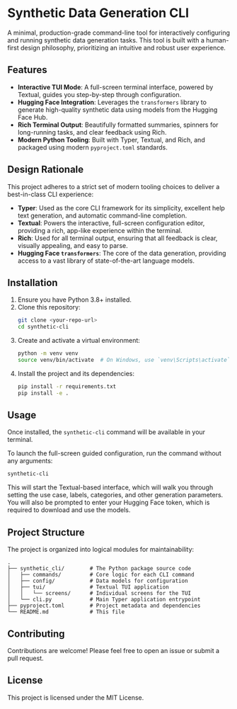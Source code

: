 # Synthetic Data Generation CLI

A minimal, production-grade command-line tool for interactively configuring and running synthetic data generation tasks. This tool is built with a human-first design philosophy, prioritizing an intuitive and robust user experience.

## Features

* **Interactive TUI Mode**: A full-screen terminal interface, powered by Textual, guides you step-by-step through configuration.
* **Hugging Face Integration**: Leverages the `transformers` library to generate high-quality synthetic data using models from the Hugging Face Hub.
* **Rich Terminal Output**: Beautifully formatted summaries, spinners for long-running tasks, and clear feedback using Rich.
* **Modern Python Tooling**: Built with Typer, Textual, and Rich, and packaged using modern `pyproject.toml` standards.

## Design Rationale

This project adheres to a strict set of modern tooling choices to deliver a best-in-class CLI experience:

- **Typer**: Used as the core CLI framework for its simplicity, excellent help text generation, and automatic command-line completion.
- **Textual**: Powers the interactive, full-screen configuration editor, providing a rich, app-like experience within the terminal.
- **Rich**: Used for all terminal output, ensuring that all feedback is clear, visually appealing, and easy to parse.
- **Hugging Face `transformers`**: The core of the data generation, providing access to a vast library of state-of-the-art language models.

## Installation

1.  Ensure you have Python 3.8+ installed.
2.  Clone this repository:
    ```bash
    git clone <your-repo-url>
    cd synthetic-cli
    ```
3.  Create and activate a virtual environment:
    ```bash
    python -m venv venv
    source venv/bin/activate  # On Windows, use `venv\Scripts\activate`
    ```
4.  Install the project and its dependencies:
    ```bash
    pip install -r requirements.txt
    pip install -e .
    ```

## Usage

Once installed, the `synthetic-cli` command will be available in your terminal.

To launch the full-screen guided configuration, run the command without any arguments:

```bash
synthetic-cli
```

This will start the Textual-based interface, which will walk you through setting the use case, labels, categories, and other generation parameters. You will also be prompted to enter your Hugging Face token, which is required to download and use the models.

## Project Structure

The project is organized into logical modules for maintainability:

```
.
├── synthetic_cli/        # The Python package source code
│   ├── commands/         # Core logic for each CLI command
│   ├── config/           # Data models for configuration
│   ├── tui/              # Textual TUI application
│   │   └── screens/      # Individual screens for the TUI
│   └── cli.py            # Main Typer application entrypoint
├── pyproject.toml        # Project metadata and dependencies
└── README.md             # This file
```

## Contributing

Contributions are welcome! Please feel free to open an issue or submit a pull request.

## License

This project is licensed under the MIT License.
